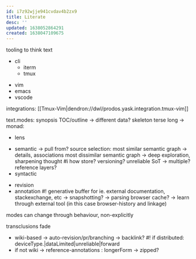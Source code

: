 ```yaml
---
id: i7z92wjje941cvdav4b2zx9
title: Literate
desc: ''
updated: 1638052864291
created: 1638047109675
---
```



tooling to think text
+ cli
  - iterm
  - tmux
- vim
- emacs
- vscode

integrations:
[[Tmux-Vim|dendron://dwl/prodos.yask.integration.tmux-vim]]

text.modes:
  synopsis
  TOC/outline -> different data?
  skeleton
  terse
  long
-> monad:
+ lens
 - semantic
 -> pull from?
    source selection:
      most similar semantic graph -> details, associations
      most dissimilar semantic graph -> deep exploration, sharpening thought
      #i how store? versioning? unreliable SoT -> multiple? reference layers?
 - syntactic
+ revision
+ annotation
#! generative buffer for ie. external documentation, stackexchange, etc
-> snapshotting? -> parsing browser cache?
-> learn through external tool (in this case browser-history and linkage)

 modes can change through behaviour, non-explicitly

  transclusions fade
  - wiki-based -> auto-revision/pr/branching -> backlink?
    #! if distributed: deviceType.|dataLimited|unreliable|forward
  - if not wiki -> reference-annotations : longerForm -> zipped?
